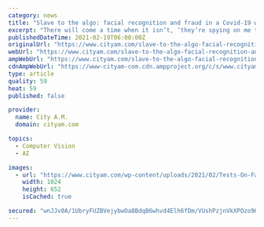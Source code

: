 ```yaml
---
category: news
title: "Slave to the algo: facial recognition and fraud in a Covid-19 world"
excerpt: "There will come a time when it isn’t, ‘they’re spying on me through my phone’ anymore. Eventually, it will be,"
publishedDateTime: 2021-02-19T06:00:00Z
originalUrl: "https://www.cityam.com/slave-to-the-algo-facial-recognition-and-fraud-in-a-covid-19-world/"
webUrl: "https://www.cityam.com/slave-to-the-algo-facial-recognition-and-fraud-in-a-covid-19-world/"
ampWebUrl: "https://www.cityam.com/slave-to-the-algo-facial-recognition-and-fraud-in-a-covid-19-world/amp/"
cdnAmpWebUrl: "https://www-cityam-com.cdn.ampproject.org/c/s/www.cityam.com/slave-to-the-algo-facial-recognition-and-fraud-in-a-covid-19-world/amp/"
type: article
quality: 59
heat: 59
published: false

provider:
  name: City A.M.
  domain: cityam.com

topics:
  - Computer Vision
  - AI

images:
  - url: "https://www.cityam.com/wp-content/uploads/2021/02/Tests-On-Facial-Recognition-Technology-Begun-At-Berlin-Suedkreuz-826000302.jpg"
    width: 1024
    height: 652
    isCached: true

secured: "wnJJv0A/1UbryFUZBVejybwOa8BdqB6whvd4Elh6fDm/VUshPzjnVkXPOzo9HxoNev6e/Aq4uh61IzH6bKBTFZ0e2RfhPvn/XeXQKmzgyAgeU31/yhvVdnzXJC0TsTN692OmNT+mOouhxA41YuP8N7fBiNg3wKIJqcXJeWXwNZ3niE+5YktSBmOw2syOZfG3tLRZ5ZB9HkC4DNfYv5P922RB7Q/NxEbMtTVnHdJvYkO8o2A8ZzYk1PjiFGUUvbUgRDa7U6eUsMm0tYGJawov0mcVCM4cAqEASP7z+QfuEMYRzSyRPC9dGmLW6twhll6TMCiOexg5xlWwpQaeGxAJpAsPaspNB6w/HY6s1iBH3q4=;ZWtOxYGV9/NiIucq76Y7wg=="
---
```


